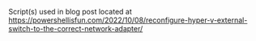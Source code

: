 Script(s) used in blog post located at https://powershellisfun.com/2022/10/08/reconfigure-hyper-v-external-switch-to-the-correct-network-adapter/